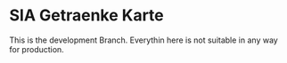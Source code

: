 # SIA Getraenke Karte

This is the development Branch. Everythin here is not suitable in any way for production.
